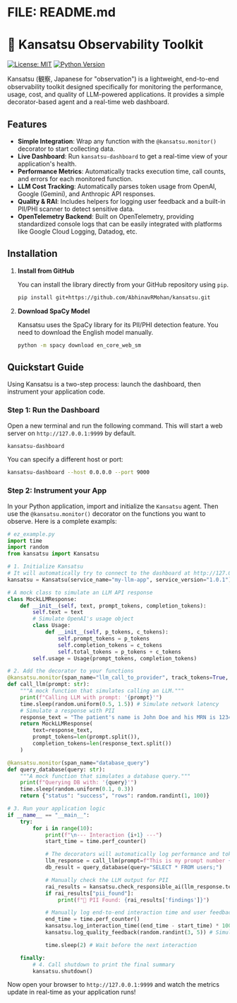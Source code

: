 # FILE: README.md

# 💮 Kansatsu Observability Toolkit

[![License: MIT](https://img.shields.io/badge/License-MIT-yellow.svg)](https://opensource.org/licenses/MIT)
[![Python Version](https://img.shields.io/badge/python-3.8+-blue.svg)](https://www.python.org/downloads/)

Kansatsu (観察, Japanese for "observation") is a lightweight, end-to-end observability toolkit designed specifically for monitoring the performance, usage, cost, and quality of LLM-powered applications. It provides a simple decorator-based agent and a real-time web dashboard.

## Features

-   **Simple Integration**: Wrap any function with the `@kansatsu.monitor()` decorator to start collecting data.
-   **Live Dashboard**: Run `kansatsu-dashboard` to get a real-time view of your application's health.
-   **Performance Metrics**: Automatically tracks execution time, call counts, and errors for each monitored function.
-   **LLM Cost Tracking**: Automatically parses token usage from OpenAI, Google (Gemini), and Anthropic API responses.
-   **Quality & RAI**: Includes helpers for logging user feedback and a built-in PII/PHI scanner to detect sensitive data.
-   **OpenTelemetry Backend**: Built on OpenTelemetry, providing standardized console logs that can be easily integrated with platforms like Google Cloud Logging, Datadog, etc.

## Installation

1.  **Install from GitHub**

    You can install the library directly from your GitHub repository using `pip`.

    ```bash
    pip install git+https://github.com/AbhinavRMohan/kansatsu.git
    ```

2.  **Download SpaCy Model**

    Kansatsu uses the SpaCy library for its PII/PHI detection feature. You need to download the English model manually.

    ```bash
    python -m spacy download en_core_web_sm
    ```

## Quickstart Guide

Using Kansatsu is a two-step process: launch the dashboard, then instrument your application code.

### Step 1: Run the Dashboard

Open a new terminal and run the following command. This will start a web server on `http://127.0.0.1:9999` by default.

```bash
kansatsu-dashboard
```

You can specify a different host or port:

```bash
kansatsu-dashboard --host 0.0.0.0 --port 9000
```

### Step 2: Instrument your App

In your Python application, import and initialize the ```Kansatsu``` agent. Then use the ```@kansatsu.monitor()``` decorator on the functions you want to observe. Here is a complete exampls:

```python
# ez_example.py
import time
import random
from kansatsu import Kansatsu

# 1. Initialize Kansatsu
# It will automatically try to connect to the dashboard at http://127.0.0.1:9999/update
kansatsu = Kansatsu(service_name="my-llm-app", service_version="1.0.1")

# A mock class to simulate an LLM API response
class MockLLMResponse:
    def __init__(self, text, prompt_tokens, completion_tokens):
        self.text = text
        # Simulate OpenAI's usage object
        class Usage:
            def __init__(self, p_tokens, c_tokens):
                self.prompt_tokens = p_tokens
                self.completion_tokens = c_tokens
                self.total_tokens = p_tokens + c_tokens
        self.usage = Usage(prompt_tokens, completion_tokens)

# 2. Add the decorator to your functions
@kansatsu.monitor(span_name="llm_call_to_provider", track_tokens=True, log_io=True)
def call_llm(prompt: str):
    """A mock function that simulates calling an LLM."""
    print(f"Calling LLM with prompt: '{prompt}'")
    time.sleep(random.uniform(0.5, 1.5)) # Simulate network latency
    # Simulate a response with PII
    response_text = "The patient's name is John Doe and his MRN is 12345. Call him at 555-867-5309."
    return MockLLMResponse(
        text=response_text,
        prompt_tokens=len(prompt.split()),
        completion_tokens=len(response_text.split())
    )

@kansatsu.monitor(span_name="database_query")
def query_database(query: str):
    """A mock function that simulates a database query."""
    print(f"Querying DB with: '{query}'")
    time.sleep(random.uniform(0.1, 0.3))
    return {"status": "success", "rows": random.randint(1, 100)}

# 3. Run your application logic
if __name__ == "__main__":
    try:
        for i in range(10):
            print(f"\n--- Interaction {i+1} ---")
            start_time = time.perf_counter()

            # The decorators will automatically log performance and tokens
            llm_response = call_llm(prompt=f"This is my prompt number {i}")
            db_result = query_database(query="SELECT * FROM users;")

            # Manually check the LLM output for PII
            rai_results = kansatsu.check_responsible_ai(llm_response.text, kansatsu.get_tracer().get_current_span())
            if rai_results["pii_found"]:
                print(f"👺 PII Found: {rai_results['findings']}")

            # Manually log end-to-end interaction time and user feedback
            end_time = time.perf_counter()
            kansatsu.log_interaction_time((end_time - start_time) * 1000)
            kansatsu.log_quality_feedback(random.randint(3, 5)) # Simulate a user rating of 3, 4, or 5

            time.sleep(2) # Wait before the next interaction

    finally:
        # 4. Call shutdown to print the final summary
        kansatsu.shutdown()
```

Now open your browser to ```http://127.0.0.1:9999``` and watch the metrics update in real-time as your application runs!
